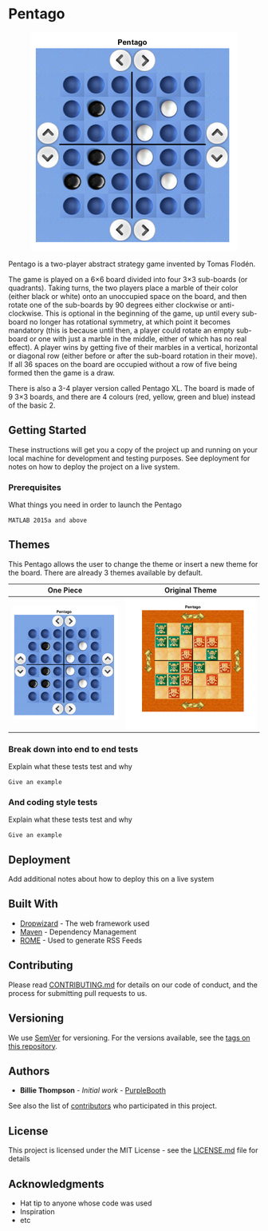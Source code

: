 # Pentago

<p align="center">
    <img src="6x6screenshot.png" alt="Image"/>
</p>

Pentago is a two-player abstract strategy game invented by Tomas Flodén.

The game is played on a 6×6 board divided into four 3×3 sub-boards (or quadrants). Taking turns, the two players place a marble of their color (either black or white) onto an unoccupied space on the board, and then rotate one of the sub-boards by 90 degrees either clockwise or anti-clockwise. This is optional in the beginning of the game, up until every sub-board no longer has rotational symmetry, at which point it becomes mandatory (this is because until then, a player could rotate an empty sub-board or one with just a marble in the middle, either of which has no real effect). A player wins by getting five of their marbles in a vertical, horizontal or diagonal row (either before or after the sub-board rotation in their move). If all 36 spaces on the board are occupied without a row of five being formed then the game is a draw.

There is also a 3-4 player version called Pentago XL. The board is made of 9 3×3 boards, and there are 4 colours (red, yellow, green and blue) instead of the basic 2.

## Getting Started

These instructions will get you a copy of the project up and running on your local machine for development and testing purposes. See deployment for notes on how to deploy the project on a live system.

### Prerequisites

What things you need in order to launch the Pentago

```
MATLAB 2015a and above
```

## Themes

This Pentago allows the user to change the theme or insert a new theme for the board. There are already 3 themes available by default. 

One Piece                         |  Original Theme
:--------------------------------:|:-------------------------:
![Screenshot](6x6screenshot.png)  |  ![screen2](screen2.png)

### Break down into end to end tests

Explain what these tests test and why

```
Give an example
```

### And coding style tests

Explain what these tests test and why

```
Give an example
```

## Deployment

Add additional notes about how to deploy this on a live system

## Built With

* [Dropwizard](http://www.dropwizard.io/1.0.2/docs/) - The web framework used
* [Maven](https://maven.apache.org/) - Dependency Management
* [ROME](https://rometools.github.io/rome/) - Used to generate RSS Feeds

## Contributing

Please read [CONTRIBUTING.md](https://gist.github.com/PurpleBooth/b24679402957c63ec426) for details on our code of conduct, and the process for submitting pull requests to us.

## Versioning

We use [SemVer](http://semver.org/) for versioning. For the versions available, see the [tags on this repository](https://github.com/your/project/tags). 

## Authors

* **Billie Thompson** - *Initial work* - [PurpleBooth](https://github.com/PurpleBooth)

See also the list of [contributors](https://github.com/your/project/contributors) who participated in this project.

## License

This project is licensed under the MIT License - see the [LICENSE.md](LICENSE.md) file for details

## Acknowledgments

* Hat tip to anyone whose code was used
* Inspiration
* etc
